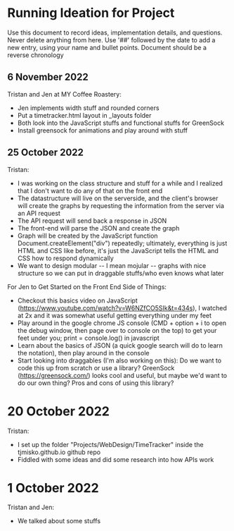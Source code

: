 # Running Ideation for Project

Use this document to record ideas, implementation details, and questions.  Never delete anything from here.  Use '##' followed by the date to add a new entry, using your name and bullet points. Document should be a reverse chronology

## 6 November 2022
Tristan and Jen at MY Coffee Roastery:
* Jen implements width stuff and rounded corners
* Put a timetracker.html layout in _layouts folder
* Both look into the JavaScript stuffs and functional stuffs for GreenSock
* Install greensock for animations and play around with stuff

## 25 October 2022
Tristan:
* I was working on the class structure and stuff for a while and I realized that I don't want to do any of that on the front end
* The datastructure will live on the serverside, and the client's browser will create the graphs by requesting the information from the server via an API request
* The API request will send back a response in JSON
* The front-end will parse the JSON and create the graph
* Graph will be created by the JavaScript function Document.createElement("div") repeatedly; ultimately, everything is just HTML and CSS like before, it's just the JavaScript tells the HTML and CSS how to respond dynamically
* We want to design modular -- I mean mojular -- graphs with nice structure so we can put in draggable stuffs/who even knows what later

For Jen to Get Started on the Front End Side of Things:
* Checkout this basics video on JavaScript (https://www.youtube.com/watch?v=W6NZfCO5SIk&t=434s), I watched at 2x and it was somewhat useful getting everything under my feet
* Play around in the google chrome JS console (CMD + option + i to open the debug window, then page over to console on the top) to get your feet under you; print = console.log() in javascript
* Learn about the basics of JSON (a quick google search will do to learn the notation), then play around in the console
* Start looking into draggables (I'm also working on this): Do we want to code this up from scratch or use a library? GreenSock (https://greensock.com/) looks cool and useful, but maybe we'd want to do our own thing? Pros and cons of using this library?


# 20 October 2022
Tristan:
* I set up the folder "Projects/WebDesign/TimeTracker" inside the tjmisko.github.io github repo
* Fiddled with some ideas and did some research into how APIs work

# 1 October 2022
Tristan and Jen:
* We talked about some stuffs
